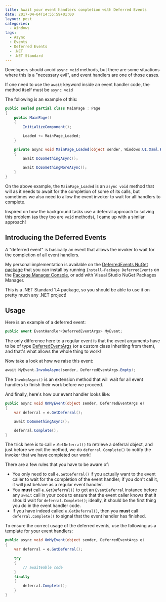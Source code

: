 ```yaml
---
title: Await your event handlers completion with Deferred Events
date: 2017-04-04T14:55:59+01:00
layout: post
categories:
  - Windows
tags:
  - Async
  - Events
  - Deferred Events
  - .NET
  - .NET Standard
---
```

Developers should avoid `async void` methods, but there are some situations where this is a "necessary evil", and event handlers are one of those cases.

If one need to use the `await` keyword inside an event handler code, the method itself must be `async void`

The following is an example of this:

```csharp
public sealed partial class MainPage : Page
{
    public MainPage()
    {
        InitializeComponent();

        Loaded += MainPage_Loaded;
    }

    private async void MainPage_Loaded(object sender, Windows.UI.Xaml.RoutedEventArgs e)
    {
        await DoSomethingAsync();

        await DoSomethingMoreAsync();
    }
}
```

On the above example, the `MainPage_Loaded` is an `async void` method that will as it needs to await for the completion of some of its calls, but sometimes we also need to allow the event invoker to wait for all handlers to complete.

Inspired on how the background tasks use a deferral approach to solving this problem (as they too are `void` methods), I came up with a similar approach!

## Introducing the Deferred Events

A "deferred event" is basically an event that allows the invoker to wait for the completion of all event handlers.

My personal implementation is available on the [DeferredEvents NuGet package](https://www.nuget.org/packages/DeferredEvents/) that you can install by running `Install-Package DeferredEvents` on the [Package Manager Console](https://docs.nuget.org/docs/start-here/using-the-package-manager-console), or add with Visual Studio NuGet Packages Manager.

This is a .NET Standard 1.4 package, so you should be able to use it on pretty much any .NET project!

## Usage

Here is an example of a deferred event:

```csharp
public event EventHandler<DeferredEventArgs> MyEvent;
```

The only difference here to a regular event is that the event arguments have to be of type [DeferredEventArgs](https://github.com/PedroLamas/DeferredEvents/blob/master/DeferredEvents/DeferredEventArgs.cs) (or a custom class inheriting from them), and that's what allows the whole thing to work!

Now take a look at how we raise this event:

```csharp
await MyEvent.InvokeAsync(sender, DeferredEventArgs.Empty);
```

The `InvokeAsync()` is an extension method that will wait for all event handlers to finish their work before we proceed.

And finally, here's how our event handler looks like:

```csharp
public async void OnMyEvent(object sender, DeferredEventArgs e)
{
    var deferral = e.GetDeferral();

    await DoSomethingAsync();

    deferral.Complete();
}
```

The trick here is to call `e.GetDeferral()` to retrieve a deferral object, and just before we exit the method, we do `deferral.Complete()` to notify the invoker that we have completed our work!

There are a few rules that you have to be aware of:

* You only need to call `e.GetDeferral()` if you actually want to the event caller to wait for the completion of the event handler; if you don't call it, it will just behave as a regular event handler.
* You **must** call `e.GetDeferral()` to get an `EventDeferral` instance before any `await` call in your code to ensure that the event caller knows that it should wait for `deferral.Complete()`; ideally, it should be the first thing you do in the event handler code.
* If you have indeed called `e.GetDeferral()`, then you **must** call `deferral.Complete()` to signal that the event handler has finished.

To ensure the correct usage of the deferred events, use the following as a template for your event handlers:

```csharp
public async void OnMyEvent(object sender, DeferredEventArgs e)
{
    var deferral = e.GetDeferral();

    try
    {
        // awaiteable code
    }
    finally
    {
        deferral.Complete();
    }
}
```
